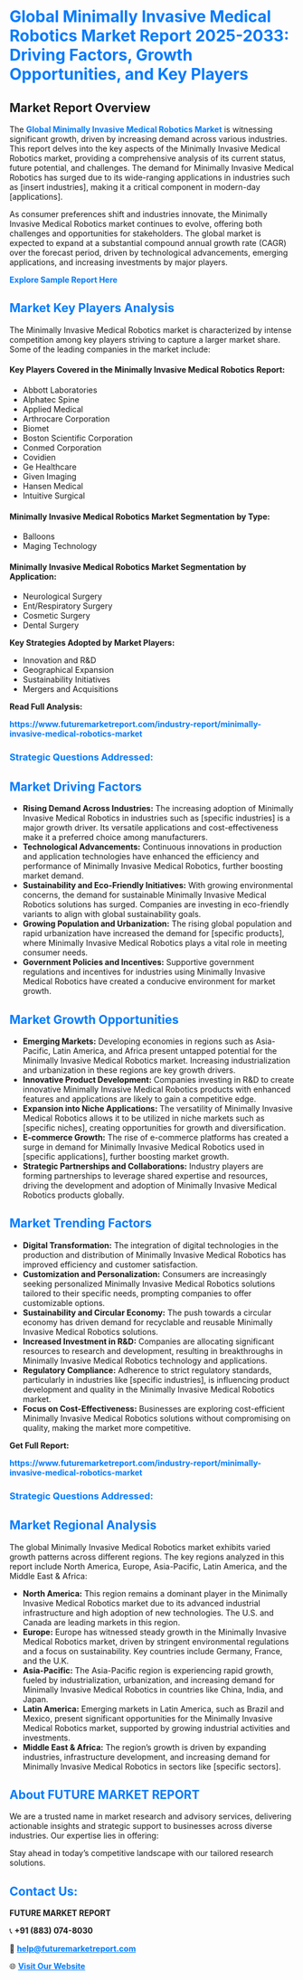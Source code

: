 <h1 style="color: #007BFF;">Global Minimally Invasive Medical Robotics Market Report 2025-2033: Driving Factors, Growth Opportunities, and Key Players</h1>

<section id="overview">
<h2>Market Report Overview</h2>
<p>The <a href="https://www.futuremarketreport.com/industry-report/minimally-invasive-medical-robotics-market" style="color: #007BFF; text-decoration: none;"><strong>Global Minimally Invasive Medical Robotics Market</strong></a> is witnessing significant growth, driven by increasing demand across various industries. This report delves into the key aspects of the Minimally Invasive Medical Robotics market, providing a comprehensive analysis of its current status, future potential, and challenges. The demand for Minimally Invasive Medical Robotics has surged due to its wide-ranging applications in industries such as [insert industries], making it a critical component in modern-day [applications].</p>
<p>As consumer preferences shift and industries innovate, the Minimally Invasive Medical Robotics market continues to evolve, offering both challenges and opportunities for stakeholders. The global market is expected to expand at a substantial compound annual growth rate (CAGR) over the forecast period, driven by technological advancements, emerging applications, and increasing investments by major players.</p>
</section>

<section id="overview">
<p><a href="https://www.futuremarketreport.com/request-sample/reportId=85637" style="color: #007BFF; text-decoration: none;"><strong>Explore Sample Report Here</strong></a></p>
</section>

<section id="key-players">
<h2 style="color: #007BFF;">Market Key Players Analysis</h2>
<p>The Minimally Invasive Medical Robotics market is characterized by intense competition among key players striving to capture a larger market share. Some of the leading companies in the market include:</p>
<h4>Key Players Covered in the Minimally Invasive Medical Robotics Report:</h4>
<ul><li>Abbott Laboratories</li><li>Alphatec Spine</li><li>Applied Medical</li><li>Arthrocare Corporation</li><li>Biomet</li><li>Boston Scientific Corporation</li><li>Conmed Corporation</li><li>Covidien</li><li>Ge Healthcare</li><li>Given Imaging</li><li>Hansen Medical</li><li>Intuitive Surgical</li></ul>
<h4>Minimally Invasive Medical Robotics Market Segmentation by Type:</h4>
<ul><li>Balloons</li><li>Maging Technology</li></ul>

<h4>Minimally Invasive Medical Robotics Market Segmentation by Application:</h4>
<ul><li>Neurological Surgery</li><li>Ent/Respiratory Surgery</li><li>Cosmetic Surgery</li><li>Dental Surgery</li></ul>
<p><strong>Key Strategies Adopted by Market Players:</strong></p>
<ul>
<li>Innovation and R&D</li>
<li>Geographical Expansion</li>
<li>Sustainability Initiatives</li>
<li>Mergers and Acquisitions</li>
</ul>
</section>

<section>
<p><strong>Read Full Analysis: </strong></p><a href="https://www.futuremarketreport.com/industry-report/minimally-invasive-medical-robotics-market" style="color: #007BFF; text-decoration: none;"><strong>https://www.futuremarketreport.com/industry-report/minimally-invasive-medical-robotics-market</strong></a>
<h3 style="color: #007BFF;">Strategic Questions Addressed:</h3>
</section>

<section id="driving-factors">
<h2 style="color: #007BFF;">Market Driving Factors</h2>
<ul>
<li><strong>Rising Demand Across Industries:</strong> The increasing adoption of Minimally Invasive Medical Robotics in industries such as [specific industries] is a major growth driver. Its versatile applications and cost-effectiveness make it a preferred choice among manufacturers.</li>
<li><strong>Technological Advancements:</strong> Continuous innovations in production and application technologies have enhanced the efficiency and performance of Minimally Invasive Medical Robotics, further boosting market demand.</li>
<li><strong>Sustainability and Eco-Friendly Initiatives:</strong> With growing environmental concerns, the demand for sustainable Minimally Invasive Medical Robotics solutions has surged. Companies are investing in eco-friendly variants to align with global sustainability goals.</li>
<li><strong>Growing Population and Urbanization:</strong> The rising global population and rapid urbanization have increased the demand for [specific products], where Minimally Invasive Medical Robotics plays a vital role in meeting consumer needs.</li>
<li><strong>Government Policies and Incentives:</strong> Supportive government regulations and incentives for industries using Minimally Invasive Medical Robotics have created a conducive environment for market growth.</li>
</ul>
</section>

<section id="growth-opportunities">
<h2 style="color: #007BFF;">Market Growth Opportunities</h2>
<ul>
<li><strong>Emerging Markets:</strong> Developing economies in regions such as Asia-Pacific, Latin America, and Africa present untapped potential for the Minimally Invasive Medical Robotics market. Increasing industrialization and urbanization in these regions are key growth drivers.</li>
<li><strong>Innovative Product Development:</strong> Companies investing in R&D to create innovative Minimally Invasive Medical Robotics products with enhanced features and applications are likely to gain a competitive edge.</li>
<li><strong>Expansion into Niche Applications:</strong> The versatility of Minimally Invasive Medical Robotics allows it to be utilized in niche markets such as [specific niches], creating opportunities for growth and diversification.</li>
<li><strong>E-commerce Growth:</strong> The rise of e-commerce platforms has created a surge in demand for Minimally Invasive Medical Robotics used in [specific applications], further boosting market growth.</li>
<li><strong>Strategic Partnerships and Collaborations:</strong> Industry players are forming partnerships to leverage shared expertise and resources, driving the development and adoption of Minimally Invasive Medical Robotics products globally.</li>
</ul>
</section>

<section id="trending-factors">
<h2 style="color: #007BFF;">Market Trending Factors</h2>
<ul>
<li><strong>Digital Transformation:</strong> The integration of digital technologies in the production and distribution of Minimally Invasive Medical Robotics has improved efficiency and customer satisfaction.</li>
<li><strong>Customization and Personalization:</strong> Consumers are increasingly seeking personalized Minimally Invasive Medical Robotics solutions tailored to their specific needs, prompting companies to offer customizable options.</li>
<li><strong>Sustainability and Circular Economy:</strong> The push towards a circular economy has driven demand for recyclable and reusable Minimally Invasive Medical Robotics solutions.</li>
<li><strong>Increased Investment in R&D:</strong> Companies are allocating significant resources to research and development, resulting in breakthroughs in Minimally Invasive Medical Robotics technology and applications.</li>
<li><strong>Regulatory Compliance:</strong> Adherence to strict regulatory standards, particularly in industries like [specific industries], is influencing product development and quality in the Minimally Invasive Medical Robotics market.</li>
<li><strong>Focus on Cost-Effectiveness:</strong> Businesses are exploring cost-efficient Minimally Invasive Medical Robotics solutions without compromising on quality, making the market more competitive.</li>
</ul>
</section>

<section>
<p><strong>Get Full Report: </strong></p><a href="https://www.futuremarketreport.com/industry-report/minimally-invasive-medical-robotics-market" style="color: #007BFF; text-decoration: none;"><strong>https://www.futuremarketreport.com/industry-report/minimally-invasive-medical-robotics-market</strong></a>
<h3 style="color: #007BFF;">Strategic Questions Addressed:</h3>
</section>


<section id="regional-analysis">
<h2 style="color: #007BFF;">Market Regional Analysis</h2>
<p>The global Minimally Invasive Medical Robotics market exhibits varied growth patterns across different regions. The key regions analyzed in this report include North America, Europe, Asia-Pacific, Latin America, and the Middle East & Africa:</p>
<ul>
<li><strong>North America:</strong> This region remains a dominant player in the Minimally Invasive Medical Robotics market due to its advanced industrial infrastructure and high adoption of new technologies. The U.S. and Canada are leading markets in this region.</li>
<li><strong>Europe:</strong> Europe has witnessed steady growth in the Minimally Invasive Medical Robotics market, driven by stringent environmental regulations and a focus on sustainability. Key countries include Germany, France, and the U.K.</li>
<li><strong>Asia-Pacific:</strong> The Asia-Pacific region is experiencing rapid growth, fueled by industrialization, urbanization, and increasing demand for Minimally Invasive Medical Robotics in countries like China, India, and Japan.</li>
<li><strong>Latin America:</strong> Emerging markets in Latin America, such as Brazil and Mexico, present significant opportunities for the Minimally Invasive Medical Robotics market, supported by growing industrial activities and investments.</li>
<li><strong>Middle East & Africa:</strong> The region’s growth is driven by expanding industries, infrastructure development, and increasing demand for Minimally Invasive Medical Robotics in sectors like [specific sectors].</li>
</ul>
</section>

<footer>
<h2 style="color: #007BFF;">About FUTURE MARKET REPORT</h2>
<p>We are a trusted name in market research and advisory services, delivering actionable insights and strategic support to businesses across diverse industries. Our expertise lies in offering:</p>

<p>Stay ahead in today’s competitive landscape with our tailored research solutions.</p>

<h2 style="color: #007BFF;">Contact Us:</h2>
<p><strong>FUTURE MARKET REPORT</strong></p>
<p>📞 <strong>+91 (883) 074-8030</strong></p>
<p>📧 <strong><a href="mailto:help@futuremarketreport.com" style="color: #007BFF;">help@futuremarketreport.com</a></strong></p>
<p>🌐 <strong><a href="https://www.futuremarketreport.com/" style="color: #007BFF;">Visit Our Website</a></strong></p>
</footer>